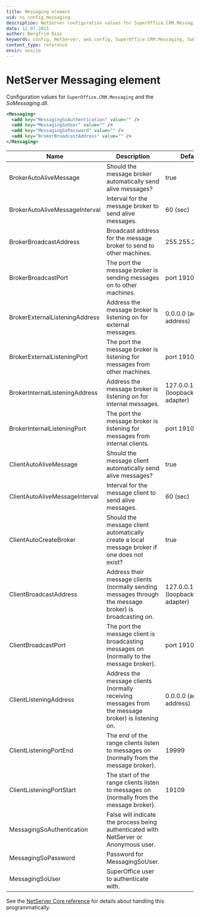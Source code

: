 ```yaml
---
title: Messaging element
uid: ns_config_messaging
description: NetServer configuration values for SuperOffice.CRM.Messaging and the SoMessaging.dll.
date: 12.07.2021
author: Bergfrid Dias
keywords: config, NetServer, web.config, SuperOffice.CRM.Messaging, SoMessaging.dll, Messaging, BrokerAutoAliveMessage, BrokerBroadcastAddress, BrokerBroadcastPort, BrokerExternalListening, BrokerInternalListening, ClientAutoAliveMessage, ClientAutoCreateBroker, ClientBroadcastAddress, ClientBroadcastPort, ClientListening, MessagingSoAuthentication, MessagingSoPassword, MessagingSoUser
content_type: reference
envir: onsite
---
```


# NetServer Messaging element

Configuration values for `SuperOffice.CRM.Messaging` and the *SoMessaging.dll*.

```XML
<Messaging>
  <add key="MessagingSoAuthentication" value="" />
  <add key="MessagingSoUser" value="" />
  <add key="MessagingSoPassword" value="" />
  <add key="BrokerBroadcastAddress" value="" />
</Messaging>
```

| Name | Description | Default |
|---|---|---|
| BrokerAutoAliveMessage | Should the message broker automatically send alive messages?  | true |
| BrokerAutoAliveMessageInterval |  Interval for the message broker to send alive messages. | 60 (sec) |
| BrokerBroadcastAddress | Broadcast address for the message broker to send to other machines. | 255.255.255.255 |
| BrokerBroadcastPort | The port the message broker is sending messages on to other machines. | port 19107 |
| BrokerExternalListeningAddress | Address the message broker is listening on for external messages. | 0.0.0.0 (any IP address) |
| BrokerExternalListeningPort | The port the message broker is listening for messages from other machines. | port 19107 |
| BrokerInternalListeningAddress | Address the message broker is listening on for internal messages. | 127.0.0.1 (loopback adapter) |
| BrokerInternalListeningPort | The port the message broker is listening for messages from internal clients. | port 19108 |
| ClientAutoAliveMessage | Should the message client automatically send alive messages? | true |
| ClientAutoAliveMessageInterval | Interval for the message client to send alive messages. | 60 (sec) |
| ClientAutoCreateBroker | Should the message client automatically create a local message broker if one does not exist?  | true |
| ClientBroadcastAddress | Address their message clients (normally sending messages through the message broker) is broadcasting on. | 127.0.0.1 (loopback adapter) |
| ClientBroadcastPort | The port the message client is broadcasting messages on (normally to the message broker). | port 19108 |
| ClientListeningAddress | Address the message clients (normally receiving messages from the message broker) is listening on. | 0.0.0.0 (any IP address) |
| ClientListeningPortEnd | The end of the range clients listen to messages on (normally from the message broker). | 19999 |
| ClientListeningPortStart | The start of the range clients listen to messages on (normally from the message broker). | 19109 |
| MessagingSoAuthentication | False will indicate the process being authenticated with NetServer or Anonymous user. | |
| MessagingSoPassword | Password for MessagingSoUser. | |
| MessagingSoUser | SuperOffice user to authenticate with. | |

See the [NetServer Core reference][1] for details about handling this programmatically.

<!-- Referenced links -->
[1]: <xref:SuperOffice.Configuration.ConfigFile.Messaging>
